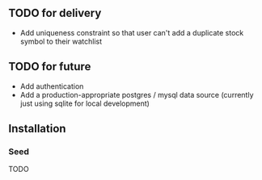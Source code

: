 ## TODO for delivery
- Add uniqueness constraint so that user can't add a duplicate stock symbol to their watchlist

## TODO for future
- Add authentication
- Add a production-appropriate postgres / mysql data source (currently just using sqlite for local development) 

## Installation

### Seed

TODO